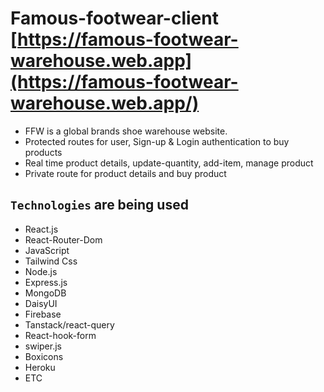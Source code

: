 # Famous-footwear-client [https://famous-footwear-warehouse.web.app](https://famous-footwear-warehouse.web.app/)

* FFW is a global brands shoe warehouse website.
* Protected routes for user, Sign-up & Login authentication to buy products
* Real time product details, update-quantity, add-item, manage product
* Private route for product details and buy product


## `Technologies` are being used

* React.js
* React-Router-Dom
* JavaScript
* Tailwind Css
* Node.js
* Express.js
* MongoDB
* DaisyUI
* Firebase
* Tanstack/react-query
* React-hook-form
* swiper.js
* Boxicons 
* Heroku 
* ETC


